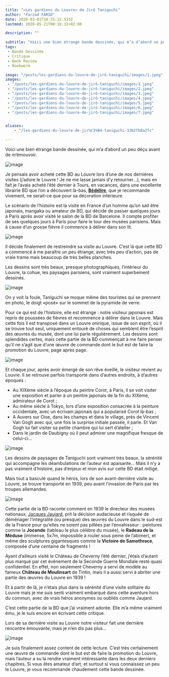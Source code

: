 ```yaml
---
title: "«Les gardiens du Louvre» de Jirô Taniguchi"
author: "Farzad FARID"
date: 2020-03-01T18:25:12.533Z
lastmod: 2020-05-21T00:16:32+02:00

description: ""

subtitle: "Voici une bien étrange bande dessinée, qui m’a d’abord un peu déçu avant de m’émouvoir."
tags:
 - Bande Dessinée
 - Critique
 - Book Review
 - Bookworm

image: "/posts/les-gardiens-du-louvre-de-jirô-taniguchi/images/1.jpeg" 
images:
 - "/posts/les-gardiens-du-louvre-de-jirô-taniguchi/images/1.jpeg"
 - "/posts/les-gardiens-du-louvre-de-jirô-taniguchi/images/2.jpeg"
 - "/posts/les-gardiens-du-louvre-de-jirô-taniguchi/images/3.jpeg"
 - "/posts/les-gardiens-du-louvre-de-jirô-taniguchi/images/4.jpeg"
 - "/posts/les-gardiens-du-louvre-de-jirô-taniguchi/images/5.jpeg"
 - "/posts/les-gardiens-du-louvre-de-jirô-taniguchi/images/6.jpeg"
 - "/posts/les-gardiens-du-louvre-de-jirô-taniguchi/images/7.jpeg"


aliases:
    - "/les-gardiens-du-louvre-de-jir%C3%B4-taniguchi-3362fb8a2fc"

---
```


Voici une bien étrange bande dessinée, qui m’a d’abord un peu déçu avant de m’émouvoir.




![image](/posts/les-gardiens-du-louvre-de-jirô-taniguchi/images/1.jpeg#layoutTextWidth)



Je pensais avoir acheté cette BD au Louvre lors d’une de nos dernières visites (j’adore le Louvre ! Je ne me lasse jamais d’y retourner…), mais en fait je l’avais acheté l’été dernier à Tours, en vacances, dans une excellente librairie BD que l’on a découvert là-bas, [**Bédélire**](https://goo.gl/maps/bwjzKQKVT1MhLQDe8), que je recommande vivement, ne serait-ce que pour sa décoration intérieure.

Le scénario de l’histoire est la visite en France d’un homme qu’on sait être japonais, mangaka ou amateur de BD, qui décide de passer quelques jours à Paris après avoir visité le salon de la BD de Barcelone. Il compte profiter de ses quelques jours à Paris pour faire le tour des musées parisiens. Mais à cause d’un grosse fièvre il commence à délirer dans son lit.




![image](/posts/les-gardiens-du-louvre-de-jirô-taniguchi/images/2.jpeg#layoutTextWidth)



Il décide finalement de restreindre sa visite au Louvre. C’est là que cette BD a commencé à me paraître un peu étrange, avec très peu d’action, pas de vraie trame mais beaucoup de très belles planches.

Les dessins sont très beaux, presque photographiques, l’intérieur du Louvre, la cohue, les paysages parisiens, sont vraiment superbement dessinés.




![image](/posts/les-gardiens-du-louvre-de-jirô-taniguchi/images/3.jpeg#layoutTextWidth)



On y voit la foule, Taniguchi se moque même des touristes qui se prennent en photo, le doigt «posé» sur le sommet de la pyramide de verre.

Pour ce qui est de l’histoire, elle est étrange : notre visiteur japonais est repris de poussées de fièvres et recommence à délirer dans le Louvre. Mais cette fois il est transposé dans un Louvre onirique, issue de son esprit, où il se trouve tout seul, uniquement entouré de choses qui semblent être l’esprit des œuvres du musée, dont une lui parle régulièrement. Les dessins sont splendides certes, mais cette partie de la BD commençait à me faire penser qu’il ne s’agit que d’une œuvre de commande dont le but est de faire la promotion du Louvre, page après page.




![image](/posts/les-gardiens-du-louvre-de-jirô-taniguchi/images/4.jpeg#layoutTextWidth)



Et chaque jour, après avoir émergé de son rêve éveillé, le visiteur revient au Louvre. Il se retrouve parfois transporté dans d’autres endroits, à d’autres époques :

*   Au XIXème siècle à l’époque du peintre Corot, à Paris, il se voit visiter une exposition et parler à un peintre japonais de la fin du XIXème, admirateur de Corot ;
*   Au même siècle à Tokyo, lors d’une exposition consacrée à la peinture occidentale, avec un écrivain japonais qui a popularisé Corot là-bas ;
*   A Auvers sur Oise, dans les champs et dans le village, près de Vincent Van Gogh avec qui, une fois la surprise initiale passée, il parle. Et Van Gogh lui fait visiter sa petite chambre qui lui sert d’atelier ;
*   Dans le jardin de Daubigny où il peut admirer une magnifique fresque de celui-ci…



![image](/posts/les-gardiens-du-louvre-de-jirô-taniguchi/images/5.jpeg#layoutTextWidth)



Les dessins de paysages de Taniguchi sont vraiment très beaux, la sérénité qui accompagne les déambulations de l’auteur est apaisante… Mais il n’y a pas vraiment d’histoire, pas d’enjeux et mon avis sur cette BD était mitigé.

Mais tout a basculé quand le héros, lors de son avant-dernière visite au Louvre, se trouve transporté en 1939, peu avant l’invasion de Paris par les troupes allemandes.




![image](/posts/les-gardiens-du-louvre-de-jirô-taniguchi/images/6.jpeg#layoutTextWidth)



Cette partie de la BD raconte comment en 1939 le directeur des musées nationaux, [Jacques Jaujard](https://fr.wikipedia.org/wiki/Jacques_Jaujard), prit la décision audacieuse et risquée de déménager l’intégralité (ou presque) des œuvres du Louvre dans le sud-est de la France pour qu’elles ne soient pas pillées par l’envahisseur : peintures comme la **Joconde** (tableau le plus célèbre du musée), le **Radeau de la Méduse** (immense, 5x7m, impossible à rouler sous peine de l’abimer), et même des sculptures gigantesques comme la **Victoire de Samothrace**, composée d’une centaine de fragments !

Ayant d’ailleurs visité le Château de Cheverny l’été dernier, j’étais d’autant plus marqué par cet événement de la Seconde Guerre Mondiale resté quasi confidentiel. En effet, non seulement Cheverny a servi de modèle au fameux **Château de Moulinsart** de Tintin, mais il a aussi servi à abriter une partie des œuvres du Louvre en 1939 !

Et à partir de là, je n’étais plus dans la sérénité d’une visite solitaire du Louvre mais je me suis senti vraiment embarqué dans cette aventure hors du commun, avec de vrais héros anonymes ou oubliés comme Jaujard.

C’est cette partie de la BD que j’ai vraiment adorée. Elle m’a même vraiment ému, je le suis encore en écrivant cette critique.

Lors de sa dernière visite au Louvre notre visiteur fait une dernière rencontre émouvante, mais je n’en dis pas plus…




![image](/posts/les-gardiens-du-louvre-de-jirô-taniguchi/images/7.jpeg#layoutTextWidth)



Je suis finalement assez content de cette lecture. C’est très certainement une œuvre de commande dont le but est de faire la promotion du Louvre, mais l’auteur a su la rendre vraiment intéressante dans les deux derniers chapitres. Si vous êtes amateur d’art, et surtout si vous connaissez un peu le Louvre, je vous recommande chaudement cette bande dessinée.
